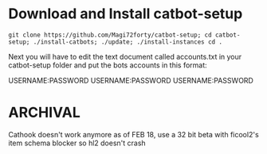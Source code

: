 # Download and Install catbot-setup

    git clone https://github.com/Magi72forty/catbot-setup; cd catbot-setup; ./install-catbots; ./update; ./install-instances cd .
    
Next you will have to edit the text document called accounts.txt in your catbot-setup folder and put the bots accounts in this format:

USERNAME:PASSWORD
USERNAME:PASSWORD
USERNAME:PASSWORD


# ARCHIVAL

Cathook doesn't work anymore as of FEB 18, use a 32 bit beta with ficool2's item schema blocker so hl2 doesn't crash
